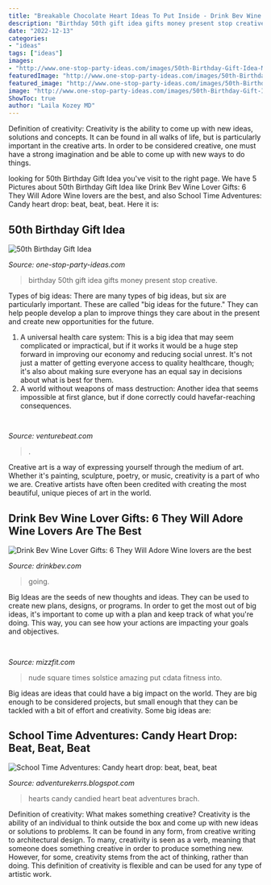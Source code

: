 ```yaml
---
title: "Breakable Chocolate Heart Ideas To Put Inside - Drink Bev Wine Lover Gifts: 6 They Will Adore Wine Lovers Are The Best"
description: "Birthday 50th gift idea gifts money present stop creative"
date: "2022-12-13"
categories:
- "ideas"
tags: ["ideas"]
images:
- "http://www.one-stop-party-ideas.com/images/50th-Birthday-Gift-Idea-Money.jpg"
featuredImage: "http://www.one-stop-party-ideas.com/images/50th-Birthday-Gift-Idea-Money.jpg"
featured_image: "http://www.one-stop-party-ideas.com/images/50th-Birthday-Gift-Idea-Money.jpg"
image: "http://www.one-stop-party-ideas.com/images/50th-Birthday-Gift-Idea-Money.jpg"
ShowToc: true
author: "Laila Kozey MD"
---
```



Definition of creativity:
Creativity is the ability to come up with new ideas, solutions and concepts. It can be found in all walks of life, but is particularly important in the creative arts. In order to be considered creative, one must have a strong imagination and be able to come up with new ways to do things.

	

		
looking for 50th Birthday Gift Idea you've visit to the right page. We have 5 Pictures about 50th Birthday Gift Idea like Drink Bev Wine Lover Gifts: 6 They Will Adore Wine lovers are the best,  and also School Time Adventures: Candy heart drop: beat, beat, beat. Here it is:
		
    
## 50th Birthday Gift Idea

<img loading=lazy src="http://www.one-stop-party-ideas.com/images/50th-Birthday-Gift-Idea-Money.jpg" onerror="this.onerror=null;this.src='https://tse3.mm.bing.net/th?id=OIP.unHLWR82ixz-bvfmra8zMAHaLH&amp;pid=15.1';" alt="50th Birthday Gift Idea">

_Source: one-stop-party-ideas.com_

>birthday 50th gift idea gifts money present stop creative. 

	

Types of big ideas:
There are many types of big ideas, but six are particularly important. These are called "big ideas for the future." They can help people develop a plan to improve things they care about in the present and create new opportunities for the future.
1. A universal health care system: This is a big idea that may seem complicated or impractical, but if it works it would be a huge step forward in improving our economy and reducing social unrest. It's not just a matter of getting everyone access to quality healthcare, though; it's also about making sure everyone has an equal say in decisions about what is best for them.
2. A world without weapons of mass destruction: Another idea that seems impossible at first glance, but if done correctly could havefar-reaching consequences.

    
## 

<img loading=lazy src="https://venturebeat.com/wp-content/uploads/2018/08/R30C_5.jpg?w=800" onerror="this.onerror=null;this.src='https://tse3.mm.bing.net/th?id=OIP.AldUGUgR3uzm8ke29161RgHaEU&amp;pid=15.1';" alt="">

_Source: venturebeat.com_

>. 

	

Creative art is a way of expressing yourself through the medium of art. Whether it's painting, sculpture, poetry, or music, creativity is a part of who we are. Creative artists have often been credited with creating the most beautiful, unique pieces of art in the world.

    
## Drink Bev Wine Lover Gifts: 6 They Will Adore Wine Lovers Are The Best

<img loading=lazy src="http://cdn.shopify.com/s/files/1/3001/0772/articles/6-wine-lover-gifts-they-will-adore-124422_1200x1200.jpg?v=1618094905" onerror="this.onerror=null;this.src='https://tse1.mm.bing.net/th?id=OIP.04axdIB38LFO8XshqHYmGgHaE8&amp;pid=15.1';" alt="Drink Bev Wine Lover Gifts: 6 They Will Adore Wine lovers are the best">

_Source: drinkbev.com_

>going. 

	

Big Ideas are the seeds of new thoughts and ideas. They can be used to create new plans, designs, or programs. In order to get the most out of big ideas, it's important to come up with a plan and keep track of what you're doing. This way, you can see how your actions are impacting your goals and objectives.

    
## 

<img loading=lazy src="http://mizzfit.com/Public/Files/post/yoga_solstice_nyc_sunflowers_timessquare_mizzfit_26df45db52.jpg" onerror="this.onerror=null;this.src='https://tse4.mm.bing.net/th?id=OIP.amilf12o_D2jfTrAfjZL9wHaE8&amp;pid=15.1';" alt="">

_Source: mizzfit.com_

>nude square times solstice amazing put cdata fitness into. 

	

Big ideas are ideas that could have a big impact on the world. They are big enough to be considered projects, but small enough that they can be tackled with a bit of effort and creativity. Some big ideas are: 

    
## School Time Adventures: Candy Heart Drop: Beat, Beat, Beat

<img loading=lazy src="http://1.bp.blogspot.com/-INoxh7JqwXY/TVbAnAlH8MI/AAAAAAAABuM/SRB_quAN26I/s1600/IMG_3495.JPG" onerror="this.onerror=null;this.src='https://tse1.mm.bing.net/th?id=OIP.Sg5Q3FRCUPTZVnqq2QnHJgHaE8&amp;pid=15.1';" alt="School Time Adventures: Candy heart drop: beat, beat, beat">

_Source: adventurekerrs.blogspot.com_

>hearts candy candied heart beat adventures brach. 

	

Definition of creativity: What makes something creative?
Creativity is the ability of an individual to think outside the box and come up with new ideas or solutions to problems. It can be found in any form, from creative writing to architectural design. To many, creativity is seen as a verb, meaning that someone does something creative in order to produce something new. However, for some, creativity stems from the act of thinking, rather than doing. This definition of creativity is flexible and can be used for any type of artistic work.

